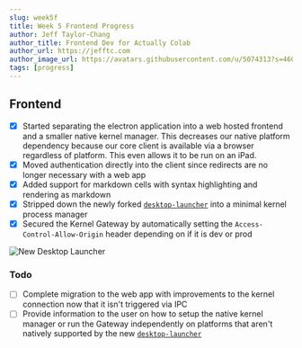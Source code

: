 ```yaml
---
slug: week5f
title: Week 5 Frontend Progress
author: Jeff Taylor-Chang
author_title: Frontend Dev for Actually Colab
author_url: https://jefftc.com
author_image_url: https://avatars.githubusercontent.com/u/5074313?s=460&u=9dc3384482173ab6e158978936d42b440155007e&v=4
tags: [progress]
---
```


## Frontend

- [x] Started separating the electron application into a web hosted frontend and a smaller native kernel manager. This decreases our native platform dependency because our core client is available via a browser regardless of platform. This even allows it to be run on an iPad.
- [x] Moved authentication directly into the client since redirects are no longer necessary with a web app
- [x] Added support for markdown cells with syntax highlighting and rendering as markdown
- [x] Stripped down the newly forked [`desktop-launcher`](https://github.com/actually-colab/desktop-launcher) into a minimal kernel process manager
- [x] Secured the Kernel Gateway by automatically setting the `Access-Control-Allow-Origin` header depending on if it is dev or prod

![New Desktop Launcher](https://user-images.githubusercontent.com/5074313/109227405-487ac980-778e-11eb-8886-a207e11f30a6.png)

### Todo

- [ ] Complete migration to the web app with improvements to the kernel connection now that it isn't triggered via IPC
- [ ] Provide information to the user on how to setup the native kernel manager or run the Gateway independently on platforms that aren't natively supported by the new [`desktop-launcher`](https://github.com/actually-colab/desktop-launcher)
